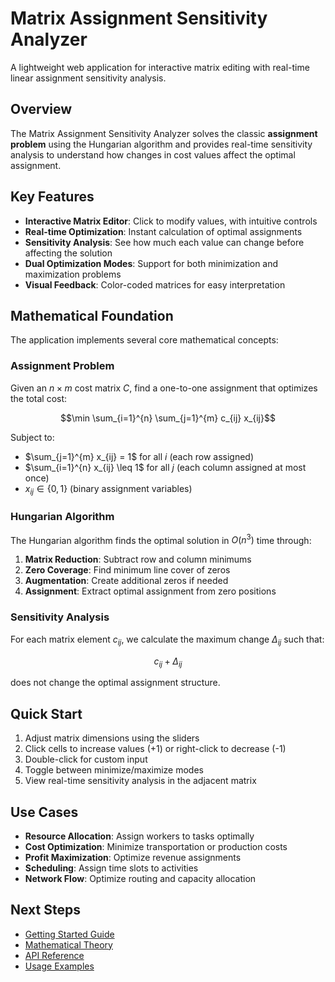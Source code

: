 # Matrix Assignment Sensitivity Analyzer

A lightweight web application for interactive matrix editing with real-time linear assignment sensitivity analysis.

## Overview

The Matrix Assignment Sensitivity Analyzer solves the classic **assignment problem** using the Hungarian algorithm and provides real-time sensitivity analysis to understand how changes in cost values affect the optimal assignment.

## Key Features

- **Interactive Matrix Editor**: Click to modify values, with intuitive controls
- **Real-time Optimization**: Instant calculation of optimal assignments
- **Sensitivity Analysis**: See how much each value can change before affecting the solution
- **Dual Optimization Modes**: Support for both minimization and maximization problems
- **Visual Feedback**: Color-coded matrices for easy interpretation

## Mathematical Foundation

The application implements several core mathematical concepts:

### Assignment Problem
Given an $n \times m$ cost matrix $C$, find a one-to-one assignment that optimizes the total cost:

$$\min \sum_{i=1}^{n} \sum_{j=1}^{m} c_{ij} x_{ij}$$

Subject to:
- $\sum_{j=1}^{m} x_{ij} = 1$ for all $i$ (each row assigned)
- $\sum_{i=1}^{n} x_{ij} \leq 1$ for all $j$ (each column assigned at most once)
- $x_{ij} \in \{0, 1\}$ (binary assignment variables)

### Hungarian Algorithm
The Hungarian algorithm finds the optimal solution in $O(n^3)$ time through:

1. **Matrix Reduction**: Subtract row and column minimums
2. **Zero Coverage**: Find minimum line cover of zeros
3. **Augmentation**: Create additional zeros if needed
4. **Assignment**: Extract optimal assignment from zero positions

### Sensitivity Analysis
For each matrix element $c_{ij}$, we calculate the maximum change $\Delta_{ij}$ such that:

$$c_{ij} + \Delta_{ij}$$

does not change the optimal assignment structure.

## Quick Start

1. Adjust matrix dimensions using the sliders
2. Click cells to increase values (+1) or right-click to decrease (-1)
3. Double-click for custom input
4. Toggle between minimize/maximize modes
5. View real-time sensitivity analysis in the adjacent matrix

## Use Cases

- **Resource Allocation**: Assign workers to tasks optimally
- **Cost Optimization**: Minimize transportation or production costs
- **Profit Maximization**: Optimize revenue assignments
- **Scheduling**: Assign time slots to activities
- **Network Flow**: Optimize routing and capacity allocation

## Next Steps

- [Getting Started Guide](/getting-started)
- [Mathematical Theory](/theory/assignment-problem)
- [API Reference](/api/hungarian-algorithm)
- [Usage Examples](/examples/basic-usage)